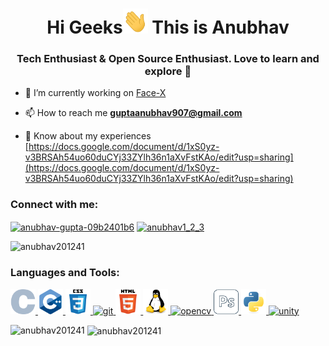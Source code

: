 <h1 align='center'> Hi Geeks<img src="https://raw.githubusercontent.com/ABSphreak/ABSphreak/master/gifs/Hi.gif"  width="40" height="40"> This is Anubhav</h1>
<h3 align="center">Tech Enthusiast & Open Source Enthusiast. Love to learn and explore 🚀</h3>

- 🔭 I’m currently working on [Face-X](https://github.com/akshitagupta15june/Face-X)

- 📫 How to reach me **guptaanubhav907@gmail.com**

- 📄 Know about my experiences [https://docs.google.com/document/d/1xS0yz-v3BRSAh54uo60duCYj33ZYlh36n1aXvFstKAo/edit?usp=sharing](https://docs.google.com/document/d/1xS0yz-v3BRSAh54uo60duCYj33ZYlh36n1aXvFstKAo/edit?usp=sharing)

<h3 align="left">Connect with me:</h3>
<p align="left">
<a href="https://linkedin.com/in/anubhav-gupta-09b2401b6" target="blank"><img align="center" src="https://cdn.jsdelivr.net/npm/simple-icons@3.0.1/icons/linkedin.svg" alt="anubhav-gupta-09b2401b6" height="30" width="40" /></a>
<a href="https://instagram.com/anubhav1_2_3" target="blank"><img align="center" src="https://cdn.jsdelivr.net/npm/simple-icons@3.0.1/icons/instagram.svg" alt="anubhav1_2_3" height="30" width="40" /></a>
</p>
<p align="left"> <img src="https://komarev.com/ghpvc/?username=anubhav201241&label=Profile%20views&color=0e75b6&style=flat" alt="anubhav201241" /> </p>
<h3 align="left">Languages and Tools:</h3>
<p align="left"> <a href="https://www.cprogramming.com/" target="_blank"> <img src="https://raw.githubusercontent.com/devicons/devicon/master/icons/c/c-original.svg" alt="c" width="40" height="40"/> </a> <a href="https://www.w3schools.com/cpp/" target="_blank"> <img src="https://raw.githubusercontent.com/devicons/devicon/master/icons/cplusplus/cplusplus-original.svg" alt="cplusplus" width="40" height="40"/> </a> <a href="https://www.w3schools.com/css/" target="_blank"> <img src="https://raw.githubusercontent.com/devicons/devicon/master/icons/css3/css3-original-wordmark.svg" alt="css3" width="40" height="40"/> </a> <a href="https://git-scm.com/" target="_blank"> <img src="https://www.vectorlogo.zone/logos/git-scm/git-scm-icon.svg" alt="git" width="40" height="40"/> </a> <a href="https://www.w3.org/html/" target="_blank"> <img src="https://raw.githubusercontent.com/devicons/devicon/master/icons/html5/html5-original-wordmark.svg" alt="html5" width="40" height="40"/> </a> <a href="https://www.linux.org/" target="_blank"> <img src="https://raw.githubusercontent.com/devicons/devicon/master/icons/linux/linux-original.svg" alt="linux" width="40" height="40"/> </a> <a href="https://opencv.org/" target="_blank"> <img src="https://www.vectorlogo.zone/logos/opencv/opencv-icon.svg" alt="opencv" width="40" height="40"/> </a> <a href="https://www.photoshop.com/en" target="_blank"> <img src="https://raw.githubusercontent.com/devicons/devicon/master/icons/photoshop/photoshop-line.svg" alt="photoshop" width="40" height="40"/> </a> <a href="https://www.python.org" target="_blank"> <img src="https://raw.githubusercontent.com/devicons/devicon/master/icons/python/python-original.svg" alt="python" width="40" height="40"/> </a> <a href="https://unity.com/" target="_blank"> <img src="https://www.vectorlogo.zone/logos/unity3d/unity3d-icon.svg" alt="unity" width="40" height="40"/> </a> </p>


<p><img align="left" src="https://github-readme-stats.vercel.app/api/top-langs?username=anubhav201241&show_icons=true&locale=en&layout=compact" alt="anubhav201241" /></p>

<p>&nbsp;<img align="center" src="https://github-readme-stats.vercel.app/api?username=anubhav201241&show_icons=true&locale=en" alt="anubhav201241" /></p>

